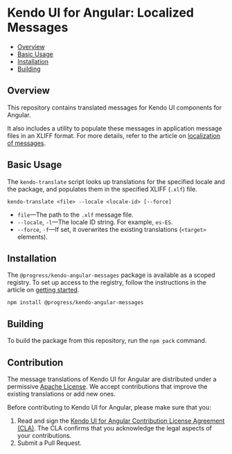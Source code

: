 # Kendo UI for Angular: Localized Messages

* [Overview](https://github.com/telerik/kendo-angular-messages#overview)
* [Basic Usage](https://github.com/telerik/kendo-angular-messages#basic-usage)
* [Installation](https://github.com/telerik/kendo-angular-messages#installation)
* [Building](https://github.com/telerik/kendo-angular-messages#building)

## Overview

This repository contains translated messages for Kendo UI components for Angular.

It also includes a utility to populate these messages in application message files in an XLIFF format. For more details, refer to the article on [localization of messages](http://www.telerik.com/kendo-angular-ui/compontents/localization).

## Basic Usage

The `kendo-translate` script looks up translations for the specified locale and the package, and populates them in the specified XLIFF (`.xlf`) file.

```
kendo-translate <file> --locale <locale-id> [--force]
```

* `file`&mdash;The path to the `.xlf` message file.
* `--locale`, `-l`&mdash;The locale ID string. For example, `es-ES`.
* `--force`, `-f`&mdash;If set, it overwrites the existing translations (`<target>` elements).

## Installation

The `@progress/kendo-angular-messages` package is available as a scoped registry. To set up access to the registry, follow the instructions in the article on [getting started](http://www.telerik.com/kendo-angular-ui/getting-started/).

```
npm install @progress/kendo-angular-messages
```

## Building

To build the package from this repository, run the `npm pack` command.

## Contribution

The message translations of Kendo UI for Angular are distributed under a permissive [Apache License](https://github.com/telerik/kendo-angular-messages/blob/master/LICENSE.md). We accept contributions that improve the existing translations or add new ones.

Before contributing to Kendo UI for Angular, please make sure that you:

1. Read and sign the [Kendo UI for Angular Contribution License Agreement (CLA)](goo.gl/forms/dXc1RaE8le6rVZ0h1). The CLA confirms that you acknowledge the legal aspects of your contributions.
2. Submit a Pull Request.
